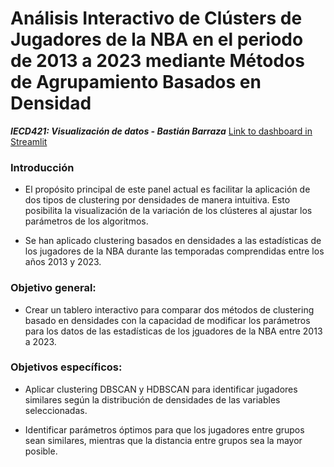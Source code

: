 # Análisis Interactivo de Clústers de Jugadores de la NBA en el periodo de 2013 a 2023 mediante Métodos de Agrupamiento Basados en Densidad
***IECD421: Visualización de datos - Bastián Barraza*** [Link to dashboard in Streamlit]([https://www.openai.com](https://clustering-comparison.streamlit.app/))

### Introducción

- El propósito principal de este panel actual es facilitar la aplicación de dos tipos de clustering por densidades de manera intuitiva. Esto posibilita la visualización de la variación de los clústeres al ajustar los parámetros de los algoritmos.

- Se han aplicado clustering basados en densidades a las estadísticas de los jugadores de la NBA durante las temporadas comprendidas entre los años 2013 y 2023.

### Objetivo general:
- Crear un tablero interactivo para comparar dos métodos de clustering basado en densidades con la capacidad de modificar los parámetros para los datos de las estadísticas de los jguadores de la NBA entre 2013 a 2023.

### Objetivos específicos:
- Aplicar clustering DBSCAN y HDBSCAN para identificar jugadores similares según la distribución de densidades de las variables seleccionadas.

- Identificar parámetros óptimos para que los jugadores entre grupos sean similares, mientras que la distancia entre grupos sea la mayor posible.
